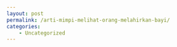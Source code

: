 ```yaml
---
layout: post
permalink: /arti-mimpi-melihat-orang-melahirkan-bayi/
categories:
    - Uncategorized
---
```


